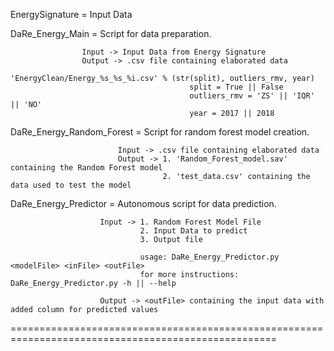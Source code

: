 
EnergySignature = Input Data

DaRe_Energy_Main =  Script for data preparation.

                    Input -> Input Data from Energy Signature
                    Output -> .csv file containing elaborated data
                                            'EnergyClean/Energy_%s_%s_%i.csv' % (str(split), outliers_rmv, year)
                                            split = True || False
                                            outliers_rmv = 'ZS' || 'IQR' || 'NO'
                                            year = 2017 || 2018

DaRe_Energy_Random_Forest = Script for random forest model creation.

                            Input -> .csv file containing elaborated data
                            Output -> 1. 'Random_Forest_model.sav' containing the Random Forest model
                                      2. 'test_data.csv' containing the data used to test the model
                                      
DaRe_Energy_Predictor = Autonomous script for data prediction.

                        Input -> 1. Random Forest Model File
                                 2. Input Data to predict
                                 3. Output file
                                 
                                 usage: DaRe_Energy_Predictor.py <modelFile> <inFile> <outFile>
                                 for more instructions: DaRe_Energy_Predictor.py -h || --help
                                 
                        Output -> <outFile> containing the input data with added column for predicted values
                        
====================================================================================================
